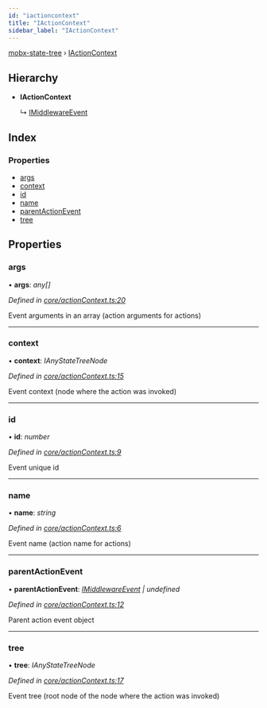 ```yaml
---
id: "iactioncontext"
title: "IActionContext"
sidebar_label: "IActionContext"
---
```


[mobx-state-tree](../index.md) › [IActionContext](iactioncontext.md)

## Hierarchy

* **IActionContext**

  ↳ [IMiddlewareEvent](imiddlewareevent.md)

## Index

### Properties

* [args](iactioncontext.md#args)
* [context](iactioncontext.md#context)
* [id](iactioncontext.md#id)
* [name](iactioncontext.md#name)
* [parentActionEvent](iactioncontext.md#parentactionevent)
* [tree](iactioncontext.md#tree)

## Properties

###  args

• **args**: *any[]*

*Defined in [core/actionContext.ts:20](https://github.com/mobxjs/mobx-state-tree/blob/6cb98690/packages/mobx-state-tree/src/core/actionContext.ts#L20)*

Event arguments in an array (action arguments for actions)

___

###  context

• **context**: *IAnyStateTreeNode*

*Defined in [core/actionContext.ts:15](https://github.com/mobxjs/mobx-state-tree/blob/6cb98690/packages/mobx-state-tree/src/core/actionContext.ts#L15)*

Event context (node where the action was invoked)

___

###  id

• **id**: *number*

*Defined in [core/actionContext.ts:9](https://github.com/mobxjs/mobx-state-tree/blob/6cb98690/packages/mobx-state-tree/src/core/actionContext.ts#L9)*

Event unique id

___

###  name

• **name**: *string*

*Defined in [core/actionContext.ts:6](https://github.com/mobxjs/mobx-state-tree/blob/6cb98690/packages/mobx-state-tree/src/core/actionContext.ts#L6)*

Event name (action name for actions)

___

###  parentActionEvent

• **parentActionEvent**: *[IMiddlewareEvent](imiddlewareevent.md) | undefined*

*Defined in [core/actionContext.ts:12](https://github.com/mobxjs/mobx-state-tree/blob/6cb98690/packages/mobx-state-tree/src/core/actionContext.ts#L12)*

Parent action event object

___

###  tree

• **tree**: *IAnyStateTreeNode*

*Defined in [core/actionContext.ts:17](https://github.com/mobxjs/mobx-state-tree/blob/6cb98690/packages/mobx-state-tree/src/core/actionContext.ts#L17)*

Event tree (root node of the node where the action was invoked)
